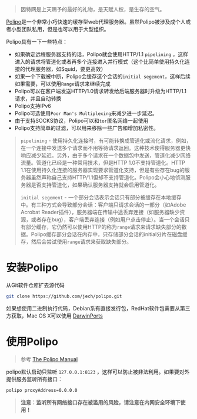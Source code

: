 > 因特网是上天赐予的最好的礼物，是天赋人权，是生存的空气。

[Polipo](http://www.pps.univ-paris-diderot.fr/~jch/software/polipo/)是一个非常小巧快速的缓存型web代理服务器。虽然Polipo被涉及成个人或者小型团队私用，但是也可以用于大型组织。

Polipo具有一下一些特点：

* 如果确定远程服务器支持的话，Polipo就会使用HTTP/1.1 `pipelining` ，这样进入的请求将管道化或者再多个连接进入并行模式（这个比简单使用持久化连接的代理服务器，如Squid，要更高效）
* 如果一个下载被中断，Polipo会缓存这个会话的`initial segement`，这样后续如果需要，可以使用`Range`请求来继续完成
* Polipo可以在客户端发送HTTP/1.0请求转发给后端服务器时升级为HTTP/1.1请求，并且自动转换
* Polipo支持IPv6
* Polipo可选使用`Poor Man's Multiplexing`来减少进一步延迟。
* 由于支持SOCKS协议，Polipo可以和`tor`匿名网络一起使用
* Polipo支持简单的过滤，可以用来移除一些广告和增加私密性。

> `pipelining` - 使用持久化连接时，有可能转换成管道化或流化请求，例如，在一个连接中发送多个请求而不用等待请求返回。这种技术使得服务器更快响应减少延迟。另外，由于多个请求在一个数据包中发送，管道化减少网络流量。管道化已经是一种常用技术，但是HTTP 1.0不支持管道化。HTTP 1.1在使用持久化连接的服务器实现要求管道化支持，但是有些存在bug的服务器虽然声称自己支持HTTP/1.1但却不支持管道化。Polipo会小心地侦测服务器是否支持管道化，如果确认服务器支持就会启用管道化。
>
> `initial segement` - 一个部分会话表示会话只有部分被缓存在本地缓存中。有三种方式会导致部分会话：客户端只请求会话的一部分（如Adobe Acrobat Reader插件），服务器端在传输中途丢弃连接（如服务器缺少资源，或者存在bug），客户端丢弃连接（例如用户点击停止）。当一个会话只有部分缓存，它仍然可以使用HTTP的称为`range`请求来请求缺失部分的数据。Polipo缓存部分会话在内存中，只存储部分会话的initial分片在磁盘缓存，然后会尝试使用`range`请求来获取缺失部分。

#  安装Polipo

从Git软件仓库扩去源代码

```bash
git clone https://github.com/jech/polipo.git
```

如果想使用二进制执行代码，Debian系有直接发行包，RedHat软件包需要从第三方获取，Mac OS X可以使用 [DarwinPorts](http://www.macports.org/)

# 使用Polipo

> 参考 [The Polipo Manual](http://www.pps.univ-paris-diderot.fr/~jch/software/polipo/polipo.html)

polipo默认启动只监听 `127.0.0.1:8123` ，这样可以防止被非法利用。如果要对外提供服务监听所有接口：

```bash
polipo proxyAddress=0.0.0.0
```

> **注意：监听所有网络接口存在被滥用的风险，请注意在内网安全环境下使用！**